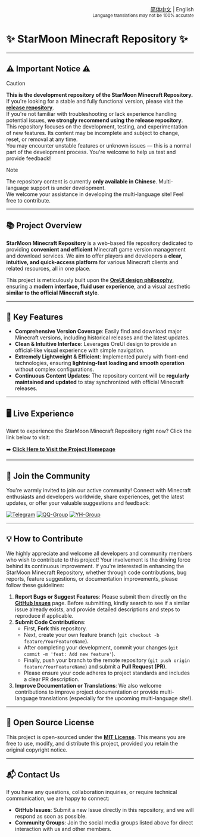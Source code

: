 <div align="right">

<a href="/README.md">简体中文</a> | English<br><sup>Language translations may not be 100% accurate</sup>

</div>

# ✨ StarMoon Minecraft Repository ✨

---

## ⚠️ Important Notice ⚠️

> [!CAUTION]  
> **This is the development repository of the StarMoon Minecraft Repository.**  
> If you're looking for a stable and fully functional version, please visit the [**release repository**](https://github.com/Spectrollay/minecraft_repository).  
> If you're not familiar with troubleshooting or lack experience handling potential issues, **we strongly recommend using the release repository**.  
> This repository focuses on the development, testing, and experimentation of new features. Its content may be incomplete and subject to change, reset, or removal at any time.  
> You may encounter unstable features or unknown issues — this is a normal part of the development process. You're welcome to help us test and provide feedback!


> [!NOTE]  
> The repository content is currently **only available in Chinese**. Multi-language support is under development.  
> We welcome your assistance in developing the multi-language site! Feel free to contribute.

---

## 📚 Project Overview

**StarMoon Minecraft Repository** is a web-based file repository dedicated to providing **convenient and efficient** Minecraft game version management and download services. We aim to offer players and developers a **clear, intuitive, and quick-access platform** for various Minecraft clients and related resources, all in one place.

This project is meticulously built upon the **[OreUI design philosophy](https://github.com/Spectrollay/OreUI)**, ensuring a **modern interface, fluid user experience**, and a visual aesthetic **similar to the official Minecraft style**.

---

## 🚀 Key Features

* **Comprehensive Version Coverage**: Easily find and download major Minecraft versions, including historical releases and the latest updates.
* **Clean & Intuitive Interface**: Leverages OreUI design to provide an official-like visual experience with simple navigation.
* **Extremely Lightweight & Efficient**: Implemented purely with front-end technologies, ensuring **lightning-fast loading and smooth operation** without complex configurations.
* **Continuous Content Updates**: The repository content will be **regularly maintained and updated** to stay synchronized with official Minecraft releases.

---

## 🖥️ Live Experience

Want to experience the StarMoon Minecraft Repository right now? Click the link below to visit:

➡️ **[Click Here to Visit the Project Homepage](https://spectrollay.github.io/minecraft_repository_test/)**

---

## 🤝 Join the Community

You're warmly invited to join our active community! Connect with Minecraft enthusiasts and developers worldwide, share experiences, get the latest updates, or offer your valuable suggestions and feedback:

[![Telegram](https://img.shields.io/badge/Telegram-Group-blue?style=for-the-badge)](https://t.me/Spectrollay_MCW)
[![QQ-Group](https://img.shields.io/badge/QQ-Group-blue?style=for-the-badge&logo=tencent-qq)](https://qm.qq.com/q/AqLmKLH9mM)
[![YH-Group](https://img.shields.io/badge/Yunhu-Group-blue?style=for-the-badge)](https://yhfx.jwznb.com/share?key=VyTE7W7sLwRl&ts=1684642802)

---

## 💡 How to Contribute

We highly appreciate and welcome all developers and community members who wish to contribute to this project! Your involvement is the driving force behind its continuous improvement. If you're interested in enhancing the StarMoon Minecraft Repository, whether through code contributions, bug reports, feature suggestions, or documentation improvements, please follow these guidelines:

1.  **Report Bugs or Suggest Features**: Please submit them directly on the [**GitHub Issues**](https://github.com/Spectrollay/minecraft_repository_test/issues) page. Before submitting, kindly search to see if a similar issue already exists, and provide detailed descriptions and steps to reproduce if applicable.
2.  **Submit Code Contributions**:
    * First, **Fork** this repository.
    * Next, create your own feature branch (`git checkout -b feature/YourFeatureName`).
    * After completing your development, commit your changes (`git commit -m 'feat: Add new feature'`).
    * Finally, push your branch to the remote repository (`git push origin feature/YourFeatureName`) and submit a **Pull Request (PR)**.
    * Please ensure your code adheres to project standards and includes a clear PR description.
3.  **Improve Documentation or Translations**: We also welcome contributions to improve project documentation or provide multi-language translations (especially for the upcoming multi-language site!).

---

## 📜 Open Source License

This project is open-sourced under the **[MIT License](LICENSE)**. This means you are free to use, modify, and distribute this project, provided you retain the original copyright notice.

---

## 📬 Contact Us

If you have any questions, collaboration inquiries, or require technical communication, we are happy to connect:

* **GitHub Issues**: Submit a new Issue directly in this repository, and we will respond as soon as possible.
* **Community Groups**: Join the social media groups listed above for direct interaction with us and other members.